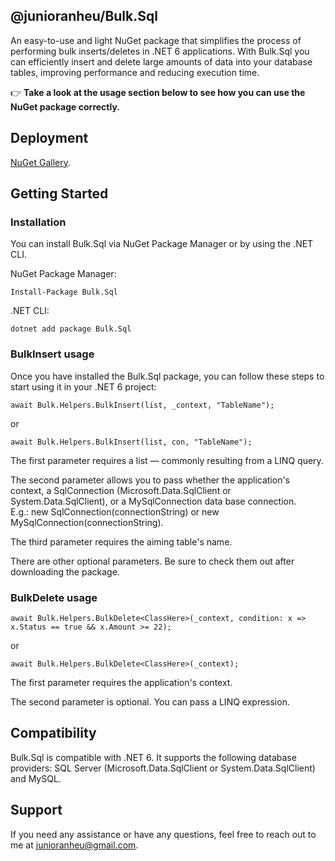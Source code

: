 ## @junioranheu/Bulk.Sql

An easy-to-use and light NuGet package that simplifies the process of performing bulk inserts/deletes in .NET 6 applications. With Bulk.Sql you can efficiently insert and delete large amounts of data into your database tables, improving performance and reducing execution time.

👉 <b>Take a look at the usage section below to see how you can use the NuGet package correctly.</b>

## Deployment

[NuGet Gallery](https://www.nuget.org/packages/Bulk.Sql/).

## Getting Started
### Installation

You can install Bulk.Sql via NuGet Package Manager or by using the .NET CLI.

NuGet Package Manager:

```
Install-Package Bulk.Sql
```

.NET CLI:

```
dotnet add package Bulk.Sql
```

### BulkInsert usage

Once you have installed the Bulk.Sql package, you can follow these steps to start using it in your .NET 6 project:

```
await Bulk.Helpers.BulkInsert(list, _context, "TableName");
```

or

```
await Bulk.Helpers.BulkInsert(list, con, "TableName");
```

The first parameter requires a list — commonly resulting from a LINQ query.

The second parameter allows you to pass whether the application's context, a SqlConnection (Microsoft.Data.SqlClient or System.Data.SqlClient), or a MySqlConnection data base connection.<br/>
E.g.: new SqlConnection(connectionString) or new MySqlConnection(connectionString).

The third parameter requires the aiming table's name.

There are other optional parameters. Be sure to check them out after downloading the package.

### BulkDelete usage

```
await Bulk.Helpers.BulkDelete<ClassHere>(_context, condition: x => x.Status == true && x.Amount >= 22);
```

or

```
await Bulk.Helpers.BulkDelete<ClassHere>(_context);
```

The first parameter requires the application's context.

The second parameter is optional. You can pass a LINQ expression.

## Compatibility

Bulk.Sql is compatible with .NET 6. It supports the following database providers: SQL Server (Microsoft.Data.SqlClient or System.Data.SqlClient) and MySQL.

## Support

If you need any assistance or have any questions, feel free to reach out to me at junioranheu@gmail.com.
